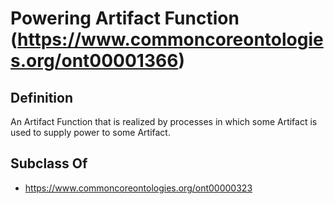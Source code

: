 # Powering Artifact Function (https://www.commoncoreontologies.org/ont00001366)

## Definition
An Artifact Function that is realized by processes in which some Artifact is used to supply power to some Artifact.

## Subclass Of
- https://www.commoncoreontologies.org/ont00000323


